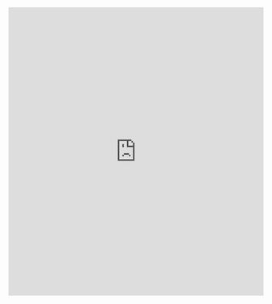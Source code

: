 <p><iframe allowfullscreen width="100%" height="569" class="google-slides-iframe" frameborder="0" scrolling="no" src="https://docs.google.com/presentation/d/e/2PACX-1vTaZvpKWayHMZ5F44DPuuKs_4lc4TAgfrF_y5G5DOz4SaV5VcNVqny3oS5Lz03ZNcPyit6fP--B6GFb/embed?start=false&amp;loop=false&amp;delayms=3000"></iframe></p>